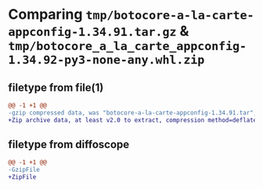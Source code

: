 # Comparing `tmp/botocore-a-la-carte-appconfig-1.34.91.tar.gz` & `tmp/botocore_a_la_carte_appconfig-1.34.92-py3-none-any.whl.zip`

## filetype from file(1)

```diff
@@ -1 +1 @@
-gzip compressed data, was "botocore-a-la-carte-appconfig-1.34.91.tar", last modified: Thu Apr 25 01:03:27 2024, max compression
+Zip archive data, at least v2.0 to extract, compression method=deflate
```

## filetype from diffoscope

```diff
@@ -1 +1 @@
-GzipFile
+ZipFile
```

